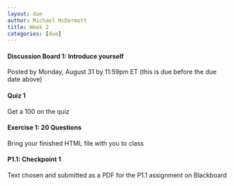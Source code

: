 ```yaml
---
layout: due
author: Michael McDermott
title: Week 2
categories: [due]
---
```

#### Discussion Board 1: Introduce yourself

Posted by <span class="due">Monday, August 31 by 11:59pm ET</span> (this is due before the due date above)

#### Quiz 1

Get a 100 on the quiz

#### Exercise 1: 20 Questions

Bring your finished HTML file with you to class

#### P1.1: Checkpoint 1

Text chosen and submitted as a PDF for the P1.1 assignment on Blackboard
